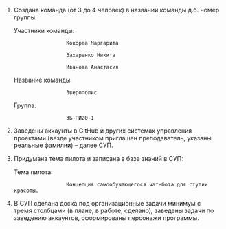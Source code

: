1. Создана команда (от 3 до 4 человек) в названии команды д.б. номер группы:
   
    Участники команды:
   
                        Кокореа Маргарита
   
                        Захаренко Никита

                        Иванова Анастасия
   
    Название команды:
   
                        Зверополис
   
    Группа:

                        ЗБ-ПИ20-1
   
3. Заведены аккаунты в GitHub и других системах управления проектами (везде участником приглашен преподаватель, указаны реальные фамилии) – далее СУП.
   
4. Придумана тема пилота и записана в базе знаний в СУП:
   
    Тема пилота:
   
                        Концепция самообучающегося чат-бота для студии красоты.
   
5. В СУП сделана доска под организационные задачи минимум с тремя столбцами (в плане, в работе, сделано), заведены задачи по заведению аккаунтов, сформированы персонажи программы.
